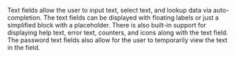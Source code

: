 Text fields allow the user to input text, select text, and lookup data via
auto-completion. The text fields can be displayed with floating labels or just a
simplified block with a placeholder. There is also built-in support for
displaying help text, error text, counters, and icons along with the text field.
The password text fields also allow for the user to temporarily view the text in
the field.
